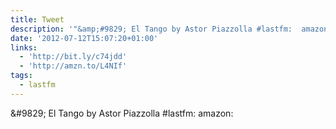 ```yaml
---
title: Tweet
description: '"&amp;#9829; El Tango by Astor Piazzolla #lastfm:  amazon: "'
date: '2012-07-12T15:07:20+01:00'
links:
  - 'http://bit.ly/c74jdd'
  - 'http://amzn.to/L4NIf'
tags:
  - lastfm
---
```

&amp;#9829; El Tango by Astor Piazzolla #lastfm:  amazon: 
